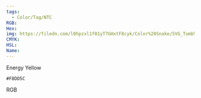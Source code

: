 ```yaml
---
tags:
  - Color/Tag/NTC
RGB:
Hex:
img: https://filedn.com/l0hpzxl1f01yT7GHxtF8cyk/Color%20Snake/SVG_Tumb%20Mass%20No%20Name/F8DD5C.svg
CMYK:
HSL:
Name:
---
```

Energy Yellow
```palette
#F8DD5C
```
RGB
